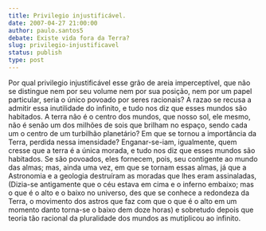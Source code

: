 ```yaml
---
title: Privilegio injustificável.
date: 2007-04-27 21:00:00
author: paulo.santos5
debate: Existe vida fora da Terra?
slug: privilegio-injustificavel
status: publish 
type: post
---
```


Por qual privilegio injustificável esse grão de areia imperceptível, que não se distingue nem por seu volume nem por sua posição, nem por um papel particular, seria o único povoado por seres racionais? A razao se recusa a admitir essa inutilidade do infinito, e tudo nos diz que esses mundos são habitados. A terra não é o centro dos mundos, que nosso sol, ele mesmo, não é senão um dos milhões de sois que brilham no espaço, sendo cada um o centro de um turbilhão planetário? Em que se tornou a importância da Terra, perdida nessa imensidade? Enganar-se-iam, igualmente, quem cresse que a terra é a única morada, e tudo nos diz que esses mundos são habitados. Se são povoados, eles fornecem, pois, seu contigente ao mundo das almas; mas, ainda uma vez, em que se tornam essas almas, já que a Astronomia e a geologia destruíram as moradas que lhes eram assinaladas, (Dizia-se antigamente que o céu estava em cima e o inferno embaixo; mas o que é o alto e o baixo no universo, des que se conhece a redondeza da Terra, o movimento dos astros que faz com que o que é o alto em um momento danto torna-se o baixo dem doze horas) e sobretudo depois que teoria tão racional da pluralidade dos mundos as mutiplicou ao infinito.
